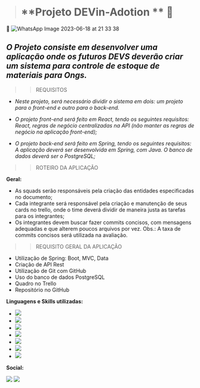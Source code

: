 ># **Projeto DEVin-Adotion ** :feet:
:paw_prints:
![WhatsApp Image 2023-06-18 at 21 33 38](https://github.com/FuturoDEV-Ingleses/SQUAD01-Back-End/assets/101152820/711485b2-144b-438e-a09f-15a23a699485)



## *O Projeto consiste em desenvolver uma aplicação onde os futuros DEVS deverão criar um sistema para controle de estoque de materiais para Ongs.*

>>REQUISITOS 


- *Neste projeto, será necessário dividir o sistema em dois: um projeto para o front-end e outro para o back-end.*

- *O projeto front-end será feito em React, tendo os seguintes requisitos:*
*React, regras de negócio centralizadas na API (não manter as regras de negócio na aplicação front-end);*

- *O projeto back-end será feito em Spring, tendo os seguintes requisitos:*
*A aplicação deverá ser desenvolvida em Spring, com Java.*
*O banco de dados deverá ser o PostgreSQL;*

>>ROTEIRO DA APLICAÇÃO 




**Geral:**
* As squads serão responsáveis pela criação das entidades especificadas no documento;
* Cada integrante será responsável pela criação e manutenção de seus cards no trello, onde o time deverá dividir de maneira justa as tarefas para os integrantes;
* Os integrantes devem buscar fazer commits concisos, com mensagens adequadas e que alterem poucos arquivos por vez. 
Obs.: A taxa de commits concisos será utilizada na avaliação.


>>REQUISITO GERAL DA APLICAÇÃO

* Utilização de Spring: Boot, MVC, Data
* Criação de API Rest
* Utilização de Git com GitHub
* Uso do banco de dados PostgreSQL
* Quadro no Trello
* Repositório no GitHub

**Linguagens e Skills utilizadas:**
- <img src="https://img.shields.io/badge/React-20232A?style=for-the-badge&logo=react&logoColor=61DAFB" />
- <img src="https://img.shields.io/badge/CSS-239120?&style=for-the-badge&logo=css3&logoColor=white" />
- <img src="https://img.shields.io/badge/JavaScript-F7DF1E?style=for-the-badge&logo=javascript&logoColor=black" />
- <img src="https://img.shields.io/badge/HTML-239120?style=for-the-badge&logo=html5&logoColor=white" />
- <img src="https://img.shields.io/badge/Java-ED8B00?style=for-the-badge&logo=java&logoColor=white" />
- <img src="https://img.shields.io/badge/PostgreSQL-316192?style=for-the-badge&logo=postgresql&logoColor=white" />
- <img src="https://img.shields.io/badge/Markdown-000000?style=for-the-badge&logo=markdown&logoColor=white" />

**Social:**

<img src="https://img.shields.io/badge/Slack-4A154B?style=for-the-badge&logo=slack&logoColor=white" />
<img src="https://img.shields.io/badge/GitHub-100000?style=for-the-badge&logo=github&logoColor=white" />


